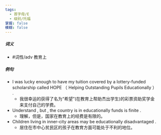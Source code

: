 ```yaml
---
tags:
  - 首字母/E
  - 级别/托福
掌握: false
模糊: false
---
```

##### 词义
- #词性/adv  教育上
##### 例句
- I was lucky enough to have my tuition covered by a lottery-funded scholarship called HOPE （ Helping Outstanding Pupils Educationally ） .
	- 我很幸运的获得了名为“希望”(在教育上帮助杰出学生)的彩票资助奖学金来支付自己的学费。
- Understand , but , the country is in educationally funds is finite .
	- 理解，但是，国家在教育上的经费是有限的。
- Children living in inner-city areas may be educationally disadvantaged .
	- 居住在市中心贫民区的孩子在教育方面可能处于不利的地位。
